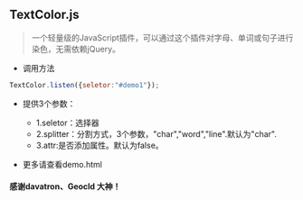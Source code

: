 ## TextColor.js
> 一个轻量级的JavaScript插件，可以通过这个插件对字母、单词或句子进行染色，无需依赖jQuery。

- 调用方法

```javascript
TextColor.listen({seletor:"#demo1"});
```

- 提供3个参数：
  - 1.seletor：选择器
  - 2.splitter：分割方式，3个参数，"char","word","line".默认为"char".
  - 3.attr:是否添加属性。默认为false。
  
- 更多请查看demo.html
  
#### 感谢davatron、Geocld 大神！
